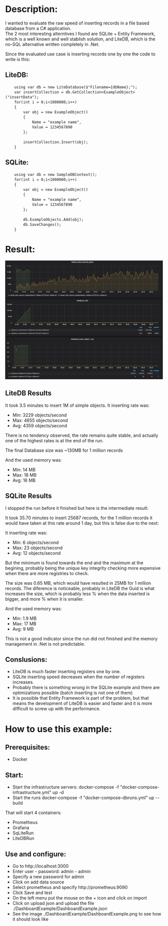 # Description:

I wanted to evaluate the raw speed of inserting records in a file based database from a C# application.  
The 2 most interesting alterntives I found are SQLite + Entity Framework, which is a well known and well stablish solution,
and LiteDB, which is the no-SQL alternative written completely in .Net.

Since the evaluated use case is inserting records one by one the code to write is this:

## LiteDB:
```
    using var db = new LiteDatabase($"Filename={dbName};");
    var insertCollection = db.GetCollection<ExampleObject>("insertData");
    for(int i = 0;i<1000000;i++)
    {
        var obj = new ExampleObject()
        {
            Name = "example name",
            Value = 1234567890
        };

        insertCollection.Insert(obj);
    }
```
## SQLite:
```
    using var db = new SampleDBContext();
    for(int i = 0;i<1000000;i++)
    {
        var obj = new ExampleObject()
        {
            Name = "example name",
            Value = 1234567890
        };

        db.ExampleObjects.Add(obj);
        db.SaveChanges();
    }
```
# Result:
![See the image ./DashboardExample/DashboardExample.png](DashboardExample/DashboardExample.png)

## LiteDB Results
It took 3.5 minutes to insert 1M of simple objects.
It inserting rate was:
* Min: 3229 objects/second
* Max: 4655 objects/second
* Avg: 4359 objects/second

There is no tendency observed, the rate remains quite stable, and actually one of the highest rates is at the end of the run.

The final Database size was ~130MB for 1 million records

And the used memory was:
* Min: 14 MB
* Max: 18 MB
* Avg: 16 MB

## SQLite Results
I stopped the run before it finished but here is the intermediate result:

It took 35.70 minutes to insert 25687 records, for the 1 million records it would have taken at this rate around 1 day, 
but this is false due to the next:

It inserting rate was:
* Min: 6 objects/second
* Max: 23 objects/second
* Avg: 12 objects/second

But the minimum is found towards the end and the maximum at the begining, probably being the unique key integrity checking more expensive when there are more registries to check.

The size was 0.65 MB, which would have resulted in 25MB for 1 million records.
The diference is noticeable, probably in LiteDB the Guid is what increases the size, which is probably less % when the data inserted is bigger, and more % when it is smaller.

And the used memory was:
* Min: 1.9 MB
* Max: 17 MB
* Avg: 9 MB

This is not a good indicator since the run did not finished and the memory management in .Net is not predictable.

## Conslusions:
* LiteDB is much faster inserting registers one by one.
* SQLite inserting speed decreases when the number of registers increases.
* Probably there is something wrong in the SQLite example and there are optimizations possible (batch inserting is not one of them)
* It is possible that Entity Framework is part of the problem, but that means the development of LiteDB is easier and faster and it is more
difficult to screw up with the performance.


# How to use this example:

## Prerequisites:
* Docker

## Start:
* Start the infrastructure servers:
docker-compose -f "docker-compose-infrastructure.yml" up -d
* Start the runs
docker-compose -f "docker-compose-dbruns.yml" up --build

That will start 4 containers:
* Prometheus
* Grafana
* SqLiteRun
* LiteDBRun

## Use and configure:
* Go to http://localhost:3000
* Enter user - password: admin - admin
* Specify a new password for admin
* Click on add data source
* Select prometheus and specify http://prometheus:9090
* Click Save and test
* On the left menu put the mouse on the + icon and click on import
* Click on upload json and upload the file ./DashboardExample/DashboardExample.json
* See the image ./DashboardExample/DashboardExample.png to see how it should look like
